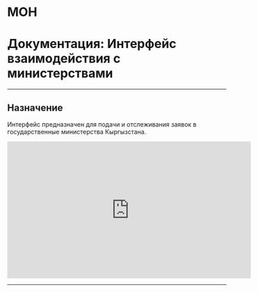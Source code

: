 # МОН
# Документация: Интерфейс взаимодействия с министерствами

---

## Назначение

Интерфейс предназначен для подачи и отслеживания заявок в государственные министерства Кыргызстана.

<iframe 
  width="560" 
  height="315" 
  src="https://www.youtube.com/embed/v1jnCMkEmYA?si=VCfRvX7vMn2SPihN" 
  title="YouTube video player" 
  frameborder="0" 
  allow="accelerometer; autoplay; clipboard-write; encrypted-media; gyroscope; picture-in-picture; web-share" 
  allowfullscreen>
</iframe>

---
